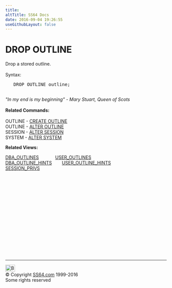 ```yaml
---
title:
altTitle: SS64 Docs
date: 2016-09-04 19:26:55
useGithubLayout: false
---
```

<!-- #BeginLibraryItem "/Library/head_ora.lbi" --><!-- #EndLibraryItem --><h1>DROP OUTLINE</h1> 
<p>Drop a stored outline.<br>
  <br>
  Syntax:</p>
<pre>   DROP OUTLINE outline;

</pre>
<p><i>"<span class="quote">In my end is my beginning" - Mary 
Stuart, Queen of Scots</span></i><br>
<br>
<b>Related Commands:</b><br>
<br>
OUTLINE - <a href="outline_c.html">CREATE OUTLINE</a> <br>
OUTLINE - <a href="outline_a.html">ALTER OUTLINE</a><br>
SESSION - <a href="session_a.html">ALTER SESSION</a><br>
SYSTEM - <a href="system_a.html">ALTER SYSTEM</a> </p>
<p><b>Related Views:</b></p>
<p class="code">  <a href="../orad/DBA_OUTLINES.html">DBA_OUTLINES</a>&nbsp;&nbsp;&nbsp;&nbsp;&nbsp;&nbsp;&nbsp;&nbsp;&nbsp;&nbsp;&nbsp;&nbsp;&nbsp;<a href="../orad/USER_OUTLINES.html">USER_OUTLINES</a> <br>  
<a href="../orad/DBA_OUTLINE_HINTS.html">DBA_OUTLINE_HINTS</a>&nbsp;&nbsp;&nbsp;&nbsp;&nbsp;&nbsp;&nbsp;&nbsp;<a href="../orad/USER_OUTLINE_HINTS.html">USER_OUTLINE_HINTS</a><br>
<a href="../orad/SESSION_PRIVS.html">SESSION_PRIVS</a></p><!-- #BeginLibraryItem "/Library/foot_ora.lbi" --><p>
<!-- oracle-footer -->
<ins class="adsbygoogle" style="display:inline-block;width:300px;height:250px" data-ad-client="ca-pub-6140977852749469" data-ad-slot="4275490898"></ins>
<script>
(adsbygoogle = window.adsbygoogle || []).push({});
</script></p>
<hr>
<div id="bl" class="footer"><a href="outline_d.html#"><img src="../images/top.png" width="30" height="22" alt="Back to the Top"></a></div>
<div id="br" class="footer, tagline">© Copyright <a href="http://ss64.com/">SS64.com</a> 1999-2016<br>
Some rights reserved</div><!-- #EndLibraryItem -->

